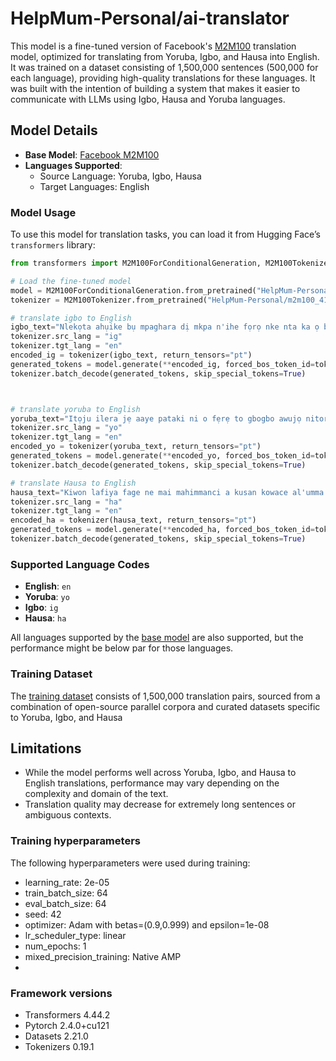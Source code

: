 # HelpMum-Personal/ai-translator

This model is a fine-tuned version of Facebook's [M2M100](https://huggingface.co/facebook/m2m100_418M) translation model, optimized for translating from Yoruba, Igbo, and Hausa into English. It was trained on a dataset consisting of 1,500,000 sentences (500,000 for each language), providing high-quality translations for these languages.
It was built with the intention of building a system that makes it easier to communicate with LLMs using Igbo, Hausa and Yoruba languages.

## Model Details

- **Base Model**: [Facebook M2M100](https://huggingface.co/facebook/m2m100_418M)
- **Languages Supported**: 
  - Source Language: Yoruba, Igbo, Hausa 
  - Target Languages: English



### Model Usage

To use this model for translation tasks, you can load it from Hugging Face’s `transformers` library:

```python
from transformers import M2M100ForConditionalGeneration, M2M100Tokenizer

# Load the fine-tuned model
model = M2M100ForConditionalGeneration.from_pretrained("HelpMum-Personal/m2m100_418M-nig-en")
tokenizer = M2M100Tokenizer.from_pretrained("HelpMum-Personal/m2m100_418M-nig-en")

# translate igbo to English
igbo_text="Nlekọta ahụike bụ mpaghara dị mkpa n'ihe fọrọ nke nta ka ọ bụrụ obodo ọ bụla n'ihi na ọ na-emetụta ọdịmma na ịdịmma ndụ nke ndị mmadụ n'otu n'otu. Ọ gụnyere ọtụtụ ọrụ na ọrụ dị iche iche, gụnyere nlekọta mgbochi, nchoputa, ọgwụgwọ na njikwa ọrịa na ọnọdụ. Usoro nlekọta ahụike dị mma na-achọ imeziwanye nsonaazụ ahụike, belata ọrịa ọrịa, yana hụ na ndị mmadụ n'otu n'otu nwere ohere ịnweta ọrụ ahụike dị mkpa."
tokenizer.src_lang = "ig"
tokenizer.tgt_lang = "en"
encoded_ig = tokenizer(igbo_text, return_tensors="pt")
generated_tokens = model.generate(**encoded_ig, forced_bos_token_id=tokenizer.get_lang_id("en"))
tokenizer.batch_decode(generated_tokens, skip_special_tokens=True)



# translate yoruba to English 
yoruba_text="Itọju ilera jẹ aaye pataki ni o fẹrẹ to gbogbo awujọ nitori pe o taara ni ilera ati didara igbesi aye eniyan kọọkan. O ni awọn iṣẹ lọpọlọpọ ati awọn oojọ, pẹlu itọju idena, iwadii aisan, itọju, ati iṣakoso awọn arun ati awọn ipo. Awọn eto ilera ti o munadoko ṣe ifọkansi lati ni ilọsiwaju awọn abajade ilera, dinku iṣẹlẹ ti aisan, ati rii daju pe awọn eniyan kọọkan ni iraye si awọn iṣẹ iṣoogun pataki."
tokenizer.src_lang = "yo"
tokenizer.tgt_lang = "en"
encoded_yo = tokenizer(yoruba_text, return_tensors="pt")
generated_tokens = model.generate(**encoded_yo, forced_bos_token_id=tokenizer.get_lang_id("en"))
tokenizer.batch_decode(generated_tokens, skip_special_tokens=True)

# translate Hausa to English
hausa_text="Kiwon lafiya fage ne mai mahimmanci a kusan kowace al'umma domin yana shafar jin daɗi da ingancin rayuwar ɗaiɗaikun kai tsaye. Ya ƙunshi nau'ikan ayyuka da sana'o'i, gami da kulawa na rigakafi, ganewar asali, jiyya, da kula da cututtuka da yanayi. Ingantattun tsarin kiwon lafiya na nufin inganta sakamakon kiwon lafiya, rage yawan kamuwa da cututtuka, da kuma tabbatar da cewa mutane sun sami damar yin amfani da ayyukan likita masu mahimmanci."
tokenizer.src_lang = "ha"
tokenizer.tgt_lang = "en"
encoded_ha = tokenizer(hausa_text, return_tensors="pt")
generated_tokens = model.generate(**encoded_ha, forced_bos_token_id=tokenizer.get_lang_id("en"))
tokenizer.batch_decode(generated_tokens, skip_special_tokens=True)
```

### Supported Language Codes
- **English**: `en`
- **Yoruba**: `yo`
- **Igbo**: `ig`
- **Hausa**: `ha`

All languages supported by the [base model](https://huggingface.co/facebook/m2m100_418M) are also supported, but the performance might be below par for those languages.


### Training Dataset

The [training dataset](https://huggingface.co/datasets/HelpMum-Personal/nigeria_translation) consists of 1,500,000 translation pairs, sourced from a combination of open-source parallel corpora and curated datasets specific to Yoruba, Igbo, and Hausa

## Limitations

- While the model performs well across Yoruba, Igbo, and Hausa to English translations, performance may vary depending on the complexity and domain of the text.
- Translation quality may decrease for extremely long sentences or ambiguous contexts.

### Training hyperparameters

The following hyperparameters were used during training:
- learning_rate: 2e-05
- train_batch_size: 64
- eval_batch_size: 64
- seed: 42
- optimizer: Adam with betas=(0.9,0.999) and epsilon=1e-08
- lr_scheduler_type: linear
- num_epochs: 1
- mixed_precision_training: Native AMP
- 
### Framework versions

- Transformers 4.44.2
- Pytorch 2.4.0+cu121
- Datasets 2.21.0
- Tokenizers 0.19.1

